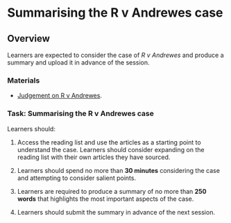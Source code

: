 # Summarising the R v Andrewes case

## Overview
Learners are expected to consider the case of *R v Andrewes* and produce a summary and upload it in advance of the session.

### Materials
* [Judgement on R v Andrewes](resources/andrewes.pdf).


### Task: Summarising the R v Andrewes case
Learners should:

1. Access the reading list and use the articles as a starting point to understand the case. Learners should consider expanding on the reading list with their own articles they have sourced.

2. Learners should spend no more than **30 minutes** considering the case and attempting to consider salient points.

3. Learners are required to produce a summary of no more than **250 words** that highlights the most important aspects of the case.

4. Learners should submit the summary in advance of the next session.

